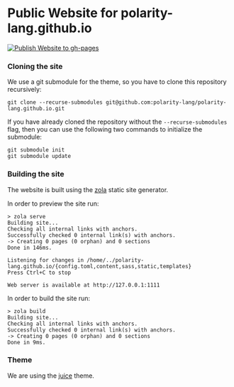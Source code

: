 # Public Website for polarity-lang.github.io
[![Publish Website to gh-pages](https://github.com/polarity-lang/polarity-lang.github.io/actions/workflows/publish.yml/badge.svg)](https://github.com/polarity-lang/polarity-lang.github.io/actions/workflows/publish.yml)

### Cloning the site

We use a git submodule for the theme, so you have to clone this repository recursively:

```console
git clone --recurse-submodules git@github.com:polarity-lang/polarity-lang.github.io.git
```

If you have already cloned the repository without the `--recurse-submodules` flag, then you can use the following two commands to initialize the submodule:

```console
git submodule init
git submodule update
```

### Building the site

The website is built using the [zola](https://www.getzola.org/) static site generator.

In order to preview the site run:

```console
> zola serve
Building site...
Checking all internal links with anchors.
Successfully checked 0 internal link(s) with anchors.
-> Creating 0 pages (0 orphan) and 0 sections
Done in 146ms.

Listening for changes in /home/../polarity-lang.github.io/{config.toml,content,sass,static,templates}
Press Ctrl+C to stop

Web server is available at http://127.0.0.1:1111
```

In order to build the site run:

```console
> zola build
Building site...
Checking all internal links with anchors.
Successfully checked 0 internal link(s) with anchors.
-> Creating 0 pages (0 orphan) and 0 sections
Done in 9ms.
```

### Theme

We are using the [juice](https://github.com/huhu/juice) theme.
